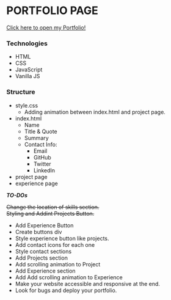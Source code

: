 # PORTFOLIO PAGE

<a href="#">Click here to open my Portfolio!</a>


### Technologies
- HTML
- CSS
- JavaScript
- Vanilla JS 


### Structure
- style.css
    - Adding animation between index.html and project page.
- index.html
    - Name
    - Title & Quote
    - Summary
    - Contact Info:
        - Email
        - GitHub
        - Twitter
        - LinkedIn
- project page
- experience page



***TO-DOs***

<del>Change the location of skills section. </del><br>
<del>Styling and Addint Projects Button.</del><br>
- Add Experience Button
- Create buttons div
- Style experience button like projects.
- Add contact icons for each one
- Style contact sections
- Add Projects section
- Add scrolling animation to Project 
- Add Experience section
- Add Add scrolling animation to Experience 
- Make your website accessible and responsive at the end. 
- Look for bugs and deploy your portfolio.


